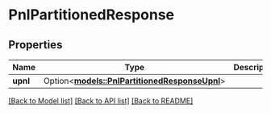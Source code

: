# PnlPartitionedResponse

## Properties

Name | Type | Description | Notes
------------ | ------------- | ------------- | -------------
**upnl** | Option<[**models::PnlPartitionedResponseUpnl**](pnlPartitionedResponse_upnl.md)> |  | [optional]

[[Back to Model list]](../README.md#documentation-for-models) [[Back to API list]](../README.md#documentation-for-api-endpoints) [[Back to README]](../README.md)
